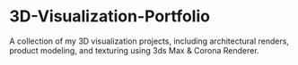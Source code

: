 # 3D-Visualization-Portfolio
A collection of my 3D visualization projects, including architectural renders, product modeling, and texturing using 3ds Max &amp; Corona Renderer.
